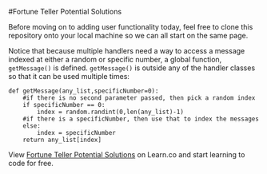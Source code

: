 

#Fortune Teller Potential Solutions

Before moving on to adding user functionality today, feel free to clone this repository onto your local machine so we can all start on the same page. 

Notice that because multiple handlers need a way to access a message indexed at either a random  or  specific number, a global function, `getMessage()` is defined. `getMessage()` is outside any of the handler classes so that it can be used multiple times:

```
def getMessage(any_list,specificNumber=0):
    #if there is no second parameter passed, then pick a random index
    if specificNumber == 0:
        index = random.randint(0,len(any_list)-1)
    #if there is a specificNumber, then use that to index the messages
    else:
        index = specificNumber
    return any_list[index]
```

<p data-visibility='hidden'>View <a href='https://learn.co/lessons/cssi-7-fortune-first-steps-solution' title='Fortune Teller Potential Solutions'>Fortune Teller Potential Solutions</a> on Learn.co and start learning to code for free.</p>

